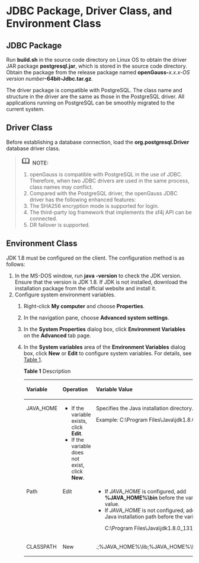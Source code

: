 # JDBC Package, Driver Class, and Environment Class<a name="EN-US_TOPIC_0289900723"></a>

## JDBC Package<a name="en-us_topic_0283136979_en-us_topic_0237120378_en-us_topic_0213179123_en-us_topic_0189249669_en-us_topic_0059778950_s9694406852de4db0afcc99b19079f446"></a>

Run  **build.sh**  in the source code directory on Linux OS to obtain the driver JAR package  **postgresql.jar**, which is stored in the source code directory. Obtain the package from the release package named  **openGauss-**_x.x.x-OS version number_**-64bit-Jdbc.tar.gz**.

The driver package is compatible with PostgreSQL. The class name and structure in the driver are the same as those in the PostgreSQL driver. All applications running on PostgreSQL can be smoothly migrated to the current system.

## Driver Class<a name="en-us_topic_0283136979_en-us_topic_0237120378_en-us_topic_0213179123_en-us_topic_0189249669_en-us_topic_0059778950_s103697559c8d4cb68f396e18e3ae65a9"></a>

Before establishing a database connection, load the  **org.postgresql.Driver**  database driver class.

>![](public_sys-resources/icon-note.gif) **NOTE:** 
>
>1.  openGauss is compatible with PostgreSQL in the use of JDBC. Therefore, when two JDBC drivers are used in the same process, class names may conflict.
>2.  Compared with the PostgreSQL driver, the openGauss JDBC driver has the following enhanced features:
>    1.  The SHA256 encryption mode is supported for login.
>    2.  The third-party log framework that implements the sf4j API can be connected.
>    3.  DR failover is supported.

## Environment Class<a name="en-us_topic_0283136979_en-us_topic_0237120378_en-us_topic_0213179123_section20655192913405"></a>

JDK 1.8 must be configured on the client. The configuration method is as follows:

1.  In the MS-DOS window, run  **java -version**  to check the JDK version. Ensure that the version is JDK 1.8. If JDK is not installed, download the installation package from the official website and install it.
2.  Configure system environment variables.
    1.  Right-click  **My computer**  and choose  **Properties**.
    2.  In the navigation pane, choose  **Advanced system settings**.
    3.  In the  **System Properties**  dialog box, click  **Environment Variables**  on the  **Advanced**  tab page.
    4.  In the  **System variables**  area of the  **Environment Variables**  dialog box, click  **New**  or  **Edit**  to configure system variables. For details, see  [Table 1](#en-us_topic_0283136979_en-us_topic_0237120378_en-us_topic_0213179123_table1625616152473).

        **Table  1**  Description

        <a name="en-us_topic_0283136979_en-us_topic_0237120378_en-us_topic_0213179123_table1625616152473"></a>
        <table><thead align="left"><tr id="en-us_topic_0283136979_en-us_topic_0237120378_en-us_topic_0213179123_row1525719152472"><th class="cellrowborder" valign="top" width="15.701570157015702%" id="mcps1.2.4.1.1"><p id="en-us_topic_0283136979_en-us_topic_0237120378_en-us_topic_0213179123_p52573155477"><a name="en-us_topic_0283136979_en-us_topic_0237120378_en-us_topic_0213179123_p52573155477"></a><a name="en-us_topic_0283136979_en-us_topic_0237120378_en-us_topic_0213179123_p52573155477"></a>Variable</p>
        </th>
        <th class="cellrowborder" valign="top" width="32.753275327532755%" id="mcps1.2.4.1.2"><p id="en-us_topic_0283136979_en-us_topic_0237120378_en-us_topic_0213179123_p525713159478"><a name="en-us_topic_0283136979_en-us_topic_0237120378_en-us_topic_0213179123_p525713159478"></a><a name="en-us_topic_0283136979_en-us_topic_0237120378_en-us_topic_0213179123_p525713159478"></a>Operation</p>
        </th>
        <th class="cellrowborder" valign="top" width="51.54515451545154%" id="mcps1.2.4.1.3"><p id="en-us_topic_0283136979_en-us_topic_0237120378_en-us_topic_0213179123_p8257141544718"><a name="en-us_topic_0283136979_en-us_topic_0237120378_en-us_topic_0213179123_p8257141544718"></a><a name="en-us_topic_0283136979_en-us_topic_0237120378_en-us_topic_0213179123_p8257141544718"></a>Variable Value</p>
        </th>
        </tr>
        </thead>
        <tbody><tr id="en-us_topic_0283136979_en-us_topic_0237120378_en-us_topic_0213179123_row925712153479"><td class="cellrowborder" valign="top" width="15.701570157015702%" headers="mcps1.2.4.1.1 "><p id="en-us_topic_0283136979_en-us_topic_0237120378_en-us_topic_0213179123_p182575153474"><a name="en-us_topic_0283136979_en-us_topic_0237120378_en-us_topic_0213179123_p182575153474"></a><a name="en-us_topic_0283136979_en-us_topic_0237120378_en-us_topic_0213179123_p182575153474"></a>JAVA_HOME</p>
        </td>
        <td class="cellrowborder" valign="top" width="32.753275327532755%" headers="mcps1.2.4.1.2 "><a name="en-us_topic_0283136979_en-us_topic_0237120378_en-us_topic_0213179123_ul16913207507"></a><a name="en-us_topic_0283136979_en-us_topic_0237120378_en-us_topic_0213179123_ul16913207507"></a><ul id="en-us_topic_0283136979_en-us_topic_0237120378_en-us_topic_0213179123_ul16913207507"><li>If the variable exists, click <strong id="b12700112525214"><a name="b12700112525214"></a><a name="b12700112525214"></a>Edit</strong>.</li><li>If the variable does not exist, click <strong id="b77041287523"><a name="b77041287523"></a><a name="b77041287523"></a>New</strong>.</li></ul>
        </td>
        <td class="cellrowborder" valign="top" width="51.54515451545154%" headers="mcps1.2.4.1.3 "><p id="en-us_topic_0283136979_en-us_topic_0237120378_en-us_topic_0213179123_p0217595132"><a name="en-us_topic_0283136979_en-us_topic_0237120378_en-us_topic_0213179123_p0217595132"></a><a name="en-us_topic_0283136979_en-us_topic_0237120378_en-us_topic_0213179123_p0217595132"></a>Specifies the Java installation directory.</p>
        <p id="en-us_topic_0283136979_en-us_topic_0237120378_en-us_topic_0213179123_p1981211652"><a name="en-us_topic_0283136979_en-us_topic_0237120378_en-us_topic_0213179123_p1981211652"></a><a name="en-us_topic_0283136979_en-us_topic_0237120378_en-us_topic_0213179123_p1981211652"></a>Example: C:\Program Files\Java\jdk1.8.0_131</p>
        </td>
        </tr>
        <tr id="en-us_topic_0283136979_en-us_topic_0237120378_en-us_topic_0213179123_row5257111564711"><td class="cellrowborder" valign="top" width="15.701570157015702%" headers="mcps1.2.4.1.1 "><p id="en-us_topic_0283136979_en-us_topic_0237120378_en-us_topic_0213179123_p1325721584719"><a name="en-us_topic_0283136979_en-us_topic_0237120378_en-us_topic_0213179123_p1325721584719"></a><a name="en-us_topic_0283136979_en-us_topic_0237120378_en-us_topic_0213179123_p1325721584719"></a>Path</p>
        </td>
        <td class="cellrowborder" valign="top" width="32.753275327532755%" headers="mcps1.2.4.1.2 "><p id="en-us_topic_0283136979_en-us_topic_0237120378_en-us_topic_0213179123_p7257191511477"><a name="en-us_topic_0283136979_en-us_topic_0237120378_en-us_topic_0213179123_p7257191511477"></a><a name="en-us_topic_0283136979_en-us_topic_0237120378_en-us_topic_0213179123_p7257191511477"></a>Edit</p>
        </td>
        <td class="cellrowborder" valign="top" width="51.54515451545154%" headers="mcps1.2.4.1.3 "><a name="en-us_topic_0283136979_en-us_topic_0237120378_en-us_topic_0213179123_ul108931343135117"></a><a name="en-us_topic_0283136979_en-us_topic_0237120378_en-us_topic_0213179123_ul108931343135117"></a><ul id="en-us_topic_0283136979_en-us_topic_0237120378_en-us_topic_0213179123_ul108931343135117"><li>If <em id="i56301426187"><a name="i56301426187"></a><a name="i56301426187"></a>JAVA_HOME</em> is configured, add <strong id="b16696183317522"><a name="b16696183317522"></a><a name="b16696183317522"></a>%JAVA_HOME%\bin</strong> before the variable value.</li><li>If <em id="i153173213818"><a name="i153173213818"></a><a name="i153173213818"></a>JAVA_HOME</em> is not configured, add the full Java installation path before the variable value:<p id="en-us_topic_0283136979_en-us_topic_0237120378_en-us_topic_0213179123_p54286393517"><a name="en-us_topic_0283136979_en-us_topic_0237120378_en-us_topic_0213179123_p54286393517"></a><a name="en-us_topic_0283136979_en-us_topic_0237120378_en-us_topic_0213179123_p54286393517"></a>C:\Program Files\Java\jdk1.8.0_131\bin;</p>
        </li></ul>
        </td>
        </tr>
        <tr id="en-us_topic_0283136979_en-us_topic_0237120378_en-us_topic_0213179123_row325881510471"><td class="cellrowborder" valign="top" width="15.701570157015702%" headers="mcps1.2.4.1.1 "><p id="en-us_topic_0283136979_en-us_topic_0237120378_en-us_topic_0213179123_p1625812150476"><a name="en-us_topic_0283136979_en-us_topic_0237120378_en-us_topic_0213179123_p1625812150476"></a><a name="en-us_topic_0283136979_en-us_topic_0237120378_en-us_topic_0213179123_p1625812150476"></a>CLASSPATH</p>
        </td>
        <td class="cellrowborder" valign="top" width="32.753275327532755%" headers="mcps1.2.4.1.2 "><p id="en-us_topic_0283136979_en-us_topic_0237120378_en-us_topic_0213179123_p13527826155219"><a name="en-us_topic_0283136979_en-us_topic_0237120378_en-us_topic_0213179123_p13527826155219"></a><a name="en-us_topic_0283136979_en-us_topic_0237120378_en-us_topic_0213179123_p13527826155219"></a>New</p>
        </td>
        <td class="cellrowborder" valign="top" width="51.54515451545154%" headers="mcps1.2.4.1.3 "><p id="en-us_topic_0283136979_en-us_topic_0237120378_en-us_topic_0213179123_p1325841534712"><a name="en-us_topic_0283136979_en-us_topic_0237120378_en-us_topic_0213179123_p1325841534712"></a><a name="en-us_topic_0283136979_en-us_topic_0237120378_en-us_topic_0213179123_p1325841534712"></a>.;%JAVA_HOME%\lib;%JAVA_HOME%\lib\tools.jar;</p>
        </td>
        </tr>
        </tbody>
        </table>



